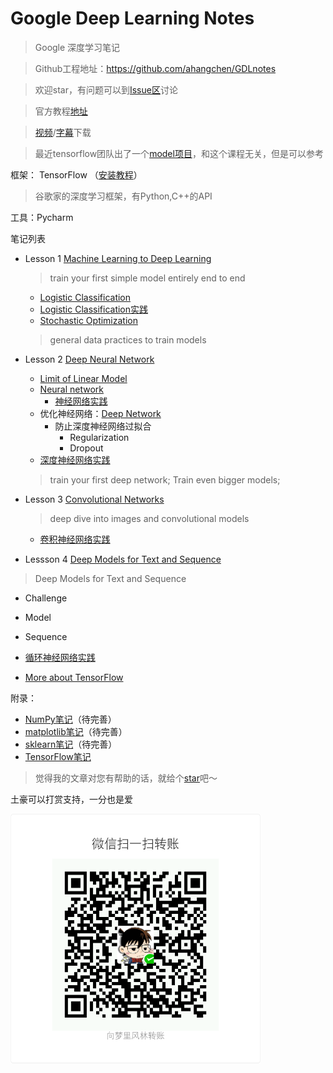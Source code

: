 # Google Deep Learning Notes

> Google 深度学习笔记

> Github工程地址：https://github.com/ahangchen/GDLnotes

> 欢迎star，有问题可以到[Issue区](https://github.com/ahangchen/GDLnotes/issues)讨论

> 官方教程[地址](https://classroom.udacity.com/courses/ud730/lessons/6370362152/concepts/63798118170923)

> [视频](http://d2uz2655q5g6b2.cloudfront.net/6370362152/L1%20Machine%20Learning%20to%20Deep%20Learning%20Videos.zip)/[字幕](http://d2uz2655q5g6b2.cloudfront.net/6370362152/L1%20Machine%20Learning%20to%20Deep%20Learning%20Subtitles.zip)下载

> 最近tensorflow团队出了一个[model项目](https://github.com/tensorflow/models)，和这个课程无关，但是可以参考
    

框架： TensorFlow （[安装教程](https://github.com/ahangchen/GDLnotes/tree/master/note/tensorflow/install.md)）

> 谷歌家的深度学习框架，有Python,C++的API

工具：Pycharm

笔记列表
- Lesson 1 [Machine Learning to Deep Learning](note/lesson-1/README.md)

    > train your first simple model entirely end to end
    
    - [Logistic Classification](note/lesson-1/logistic_classify.md)
    - [Logistic Classification实践](note/lesson-1/practical.md)
    - [Stochastic Optimization](note/lesson-1/Stochastic_Optimization.md)
    
    > general data practices to train models
    
- Lesson 2 [Deep Neural Network](note/lesson-2/README.md)
    - [Limit of Linear Model](note/lesson-2/limit_linear.md)
    - [Neural network](note/lesson-2/neural_network.md)
      - [神经网络实践](note/lesson-2/neural_practical.md)
    - 优化神经网络：[Deep Network](note/lesson-2/deep_network.md)
      - 防止深度神经网络过拟合
        - Regularization
        - Dropout
    - [深度神经网络实践](note/lesson-2/deep_network_practice.md)
    
    > train your first deep network; Train even bigger models; 
    
- Lesson 3 [Convolutional Networks](note/lesson-3/README.md)

    > deep dive into images and convolutional models
    
    - [卷积神经网络实践](note/lesson-3/practice.md)
    
- Lessson 4 [Deep Models for Text and Sequence](note/lesson-4/README.md)
  
> Deep Models for Text and Sequence
  
  - Challenge
  - Model
  - Sequence
  - [循环神经网络实践](note/lesson-4/rnn_practice.md)
    

- [More about TensorFlow](note/other.md)

附录：
- [NumPy笔记](note/numpy/README.md)（待完善）
- [matplotlib笔记](note/matplotlib/README.md)（待完善）
- [sklearn笔记](note/sklearn/README.md)（待完善）
- [TensorFlow笔记](note/tensorflow/README.md)

> 觉得我的文章对您有帮助的话，就给个[star](https://github.com/ahangchen/GDLnotes)吧～

土豪可以打赏支持，一分也是爱

<img src="res/wxmoney.jpg" width = "400" height = "400" alt="图片名称" align=center />

